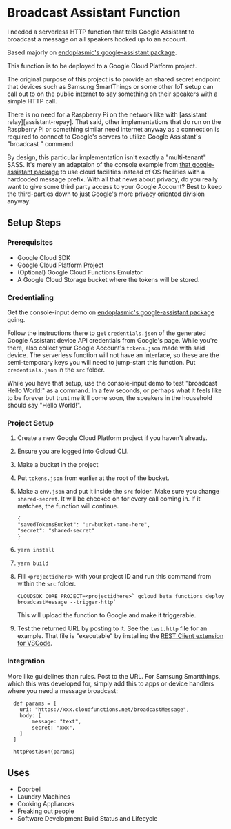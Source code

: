 # Broadcast Assistant Function

I needed a serverless HTTP function that tells Google Assistant to broadcast a message on all speakers hooked up to an account.

Based majorly on [endoplasmic's google-assistant package][gapackage].

[gapackage]: https://github.com/endoplasmic/google-assistant

This function is to be deployed to a Google Cloud Platform project.

The original purpose of this project is to provide an shared secret endpoint that devices such as Samsung SmartThings or some other IoT setup can call out to on the public internet to say something on their speakers with a simple HTTP call.

There is no need for a Raspberry Pi on the network like with [assistant relay][assistant-repay]. That said, other implementations that do run on the Raspberry Pi or something similar need internet anyway as a connection is required to connect to Google's servers to utilize Google Assistant's "broadcast <msg>" command.

By design, this particular implementation isn't exactly a "multi-tenant" SASS. It's merely an adaptaion of the console example from [that google-assistant package][gapackage] to use cloud facilities instead of OS facilities with a hardcoded message prefix. With all that news about privacy, do you really want to give some third party access to your Google Account? Best to keep the third-parties down to just Google's more privacy oriented division anyway.

[assistant-relay]: https://github.com/greghesp/assistant-relay

## Setup Steps

### Prerequisites

* Google Cloud SDK
* Google Cloud Platform Project
* (Optional) Google Cloud Functions Emulator.
* A Google Cloud Storage bucket where the tokens will be stored.

### Credentialing

Get the console-input demo on [endoplasmic's google-assistant package][gapackage] going.

Follow the instructions there to get `credentials.json` of the generated Google Assistant device API credentials from Google's page. While you're there, also collect your Google Account's `tokens.json` made with said device. The serverless function will not have an interface, so these are the semi-temporary keys you will need to jump-start this function. Put `credentials.json` in the `src` folder.

While you have that setup, use the console-input demo to test "broadcast Hello World!" as a command. In a few seconds, or perhaps what it feels like to be forever but trust me it'll come soon, the speakers in the household should say "Hello World!".

### Project Setup

1. Create a new Google Cloud Platform project if you haven't already.
1. Ensure you are logged into Gcloud CLI.
1. Make a bucket in the project
1. Put `tokens.json` from earlier at the root of the bucket.
1. Make a `env.json` and put it inside the `src` folder. Make sure you change `shared-secret`. It will be checked on for every call coming in. If it matches, the function will continue.
    ```
    {
    "savedTokensBucket": "ur-bucket-name-here",
    "secret": "shared-secret"
    }
    ```
1. `yarn install`
1. `yarn build`
1. Fill `<projectidhere>` with your project ID and run this command from within the `src` folder.
    ```
    CLOUDSDK_CORE_PROJECT=<projectidhere>` gcloud beta functions deploy broadcastMessage --trigger-http`
    ```

    This will upload the function to Google and make it triggerable.
1. Test the returned URL by posting to it. See the `test.http` file for an example. That file is "executable" by installing the [REST Client extension for VSCode][rest-vscode].

[rest-vscode]: https://marketplace.visualstudio.com/items?itemName=humao.rest-client

### Integration

More like guidelines than rules. Post to the URL. For Samsung Smartthings, which this was developed for, simply add this to apps or device handlers where you need a message broadcast:

```
  def params = [
    uri: "https://xxx.cloudfunctions.net/broadcastMessage",
    body: [
        message: "text",
        secret: "xxx",
    ]
  ]

  httpPostJson(params)
```

## Uses

* Doorbell
* Laundry Machines
* Cooking Appliances
* Freaking out people
* Software Development Build Status and Lifecycle

